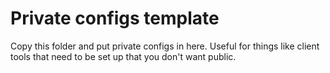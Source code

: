 # Private configs template

Copy this folder and put private configs in here.
Useful for things like client tools that need to be set up that you don't want public.